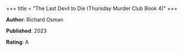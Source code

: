 +++
title = "The Last Devil to Die (Thursday Murder Club Book 4)"
+++



**Author**: Richard Osman

**Published**: 2023

**Rating**: A
